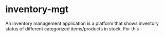 # inventory-mgt
An inventory management application is a platform that shows inventory status of different categorized items/products in stock. For this 
